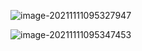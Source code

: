 ![image-20211111095327947](C:\Users\duoduo.liu\AppData\Roaming\Typora\typora-user-images\image-20211111095327947.png)

![image-20211111095347453](C:\Users\duoduo.liu\AppData\Roaming\Typora\typora-user-images\image-20211111095347453.png)